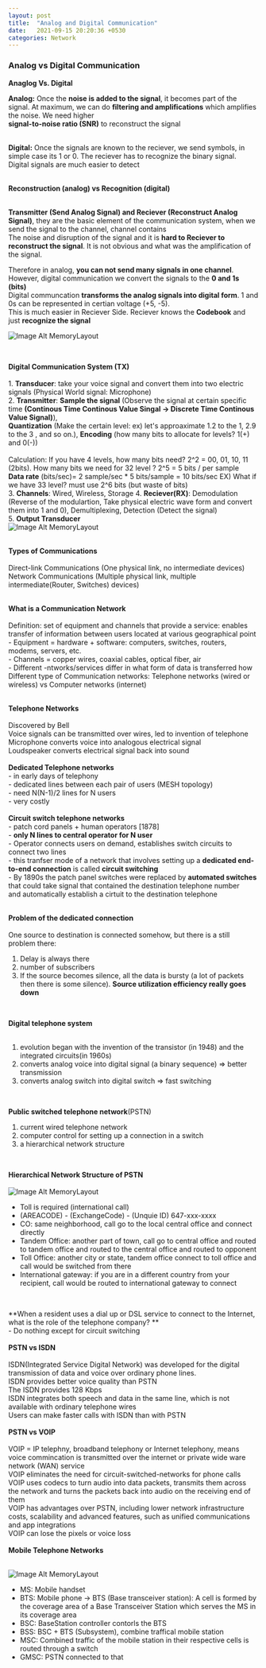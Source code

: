 ```yaml
---
layout: post
title:  "Analog and Digital Communication"
date:   2021-09-15 20:20:36 +0530
categories: Network
---
```


### **Analog vs Digital Communication** <br/>


**Anaglog Vs. Digital** <br/>

**Analog:** Once the **noise is added to the signal**, it becomes part of the signal. At maximum, we can do **filtering and amplifications** which amplifies the noise. We need higher <br/>
**signal-to-noise ratio (SNR)** to reconstruct the signal <br/>
<br/>

**Digital:** Once the signals are known to the reciever, we send symbols, in simple case its 1 or 0. The reciever has to recognize the binary signal. Digital signals are much easier to detect <br/>
<br/>

**Reconstruction (analog) vs Recognition (digital)**<br/>
<br/>

**Transmitter (Send Analog Signal) and Reciever (Reconstruct Analog Signal)**, they are the basic element of the communication system, when we send the signal to the channel, channel contains <br/> 
The noise and disruption of the signal and it is **hard to Reciever to reconstruct the signal**. It is not obvious and what was the amplification of the signal. <br/> 

Therefore in analog, **you can not send many signals in one channel**. However, digital communication we convert the signals to the **0 and 1s (bits)** <br/>
Digital communcation **transforms the analog signals into digital form**. 1 and 0s can be represented in certian voltage (+5, -5).  <br/>
This is much easier in Reciever Side. Reciever knows the **Codebook** and just **recognize the signal** <br/> 


![Image Alt MemoryLayout](/assets/network5.png) <br/>

 <br/>

 **Digital Communication System (TX)** <br/>
<br/>
    1. **Transducer**: take your voice signal and convert them into two electric signals (Physical World signal: Microphone)<br/>
    2. **Transmitter**: **Sample the signal** (Observe the signal at certain specific time **(Continous Time Continous Value Singal -> Discrete Time Continous Value Signal)**), <br/>
     **Quantization** (Make the certain level: ex) let's approaximate 1.2 to the 1, 2.9 to the 3 , and so on.), **Encoding** (how many bits to allocate for levels? 1(+) and 0(-)) <br/>
     <br/>
     Calculation: If you have 4 levels, how many bits need? 2^2 = 00, 01, 10, 11 (2bits). How many bits we need for 32 level ?  2^5 = 5 bits / per sample <br/>
     **Data rate** (bits/sec)= 2 sample/sec * 5 bits/sample = 10 bits/sec   EX) What if we have 33 level? must use 2^6 bits (but waste of bits) <br/>
    3. **Channels**: Wired, Wireless, Storage
    4. **Reciever(RX)**: Demodulation (Reverse of the modulartion, Take physical electric wave form and convert them into 1 and 0), Demultiplexing, Detection (Detect the signal) <br/>
    5. **Output Transducer**
    <br/>
    ![Image Alt MemoryLayout](/assets/network6.png) <br/>
<br/>

**Types of Communications** <br/>
<br/>
Direct-link Communications (One physical link, no intermediate devices) <br/>
Network Communications (Multiple physical link, multiple intermediate(Router, Switches) devices) <br/>
<br/>

**What is a Communication Network** <br/>
<br/>
Definition: set of equipment and channels that provide a service: enables transfer of information between users located at various geographical point <br/>
    - Equipment = hardware + software: computers, switches, routers, modems, servers, etc. <br/>
    - Channels = copper wires, coaxial cables, optical fiber, air <br/>
    - Different -ntworks/services differ in what form of data is transferred how <br/>
Different type of Communication networks: Telephone networks (wired or wireless) vs Computer networks (internet) <br/>
<br/>

**Telephone Networks** <br/>
<br/>
Discovered by Bell <br/>
Voice signals can be transmitted over wires, led to invention of telephone <br/>
Microphone converts voice into analogous electrical signal <br/>
Loudspeaker converts electrical signal back into sound <br/>
<br/>
**Dedicated Telephone networks**<br/>
    - in early days of telephony <br/>
    - dedicated lines between each pair of users (MESH topology) <br/>
    - need N(N-1)/2 lines for N users <br/>
    - very costly <br/>
<br/>
**Circuit switch telephone networks** <br/>
    - patch cord panels + human operators [1878]<br/>
    - **only N lines to central operator for N user** <br/>
    - Operator connects users on demand, establishes switch circuits to connect two lines <br/>
    - this tranfser mode of a network that involves setting up a **dedicated end-to-end connection** is called **circuit switching** <br/>
    - By 1890s the patch panel switches were replaced by **automated switches** that could take signal that contained the destination telephone number <br/>
        and automatically establish a cirtuit to the destination telephone <br/>
<br/>

**Problem of the dedicated connection** <br/>
<br/>
One source to destination is connected somehow, but there is a still problem there: <br/>
1. Delay is always there <br/>
2. number of subscribers <br/>
3. If the source becomes silence, all the data is bursty (a lot of packets then there is some silence). **Source utilization efficiency really goes down** <br/>
<br/>

**Digital telephone system**<br/>
<br/>

1. evolution began with the invention of the transistor (in 1948) and the integrated circuits(in 1960s) <br/>
2. converts analog voice into digital signal (a binary sequence) => better transmission <br/>
3. converts analog switch into digital switch => fast switching <br/>
<br/>

**Public switched telephone network**(PSTN) <br/>
1. current wired telephone network  <br/>
2. computer control for setting up a connection in a switch <br/>
3. a hierarchical network structure  <br/>
<br/>

**Hierarchical Network Structure of PSTN** <br/>
<br/>
![Image Alt MemoryLayout](/assets/network7.png) <br/>
- Toll is required (international call) <br/>
- (AREACODE) - (ExchangeCode) - (Unquie ID) 647-xxx-xxxx <br/>
- CO: same neighborhood, call go to the local central office and connect directly <br/>
- Tandem Office: another part of town, call go to central office and routed to tandem office and routed to the central office and routed to opponent  <br/>
- Toll Office: another city or state, tandem office connect to toll office and call would be switched from there <br/>
- International gateway: if you are in a different country from your recipient, call would be routed to international gateway to connect <br/>
<br/>

**When a resident uses a dial up or DSL service to connect to the Internet, what is the role of the telephone company? **<br/>
    - Do nothing except for circuit switching <br/>
<br/>
**PSTN vs ISDN** <br/>
<br/>
ISDN(Integrated Service Digital Network) was developed for the digital transmission of data and voice over ordinary phone lines. <br/>
ISDN provides better voice quality than PSTN <br/>
The ISDN provides 128 Kbps <br/>
ISDN integrates both speech and data in the same line, which is not available with ordinary telephone wires <br/>
Users can make faster calls with ISDN than with PSTN <br/>
<br/>
**PSTN vs VOIP** <br/>
<br/>
VOIP = IP telephny, broadband telephony or Internet telephony, means voice commincation is transmitted over the internet or private wide ware network (WAN) service <br/>
VOIP eliminates the need for circuit-switched-networks for phone calls <br/>
VOIP uses codecs to turn audio into data packets, transmits them across the network and turns the packets back into audio on the receiving end of them <br/>
VOIP has advantages over PSTN, including lower network infrastructure costs, scalability and advanced features, such as unified communications and app integrations <br/>
VOIP can lose the pixels or voice loss <br/>
<br/>
**Mobile Telephone Networks** <br/>
<br/>

![Image Alt MemoryLayout](/assets/network8.png) <br/>
- MS: Mobile handset <br/>
- BTS: Mobile phone -> BTS (Base transceiver station): A cell is formed by the coverage area of a Base Transceiver Station which serves the MS in its coverage area <br/>
- BSC: BaseStation controller contorls the BTS<br/>
- BSS: BSC + BTS (Subsystem), combine traffical mobile station <br/>
- MSC: Combined traffic of the mobile station in their respective cells is routed through a switch<br/>
- GMSC: PSTN connected to that <br/>

